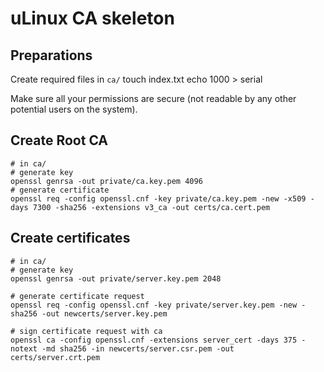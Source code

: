# uLinux CA skeleton

## Preparations
Create required files in `ca/`
    touch index.txt
    echo 1000 > serial

Make sure all your permissions are secure (not readable by any other potential users on the system).

## Create Root CA
    # in ca/
    # generate key
    openssl genrsa -out private/ca.key.pem 4096
    # generate certificate
    openssl req -config openssl.cnf -key private/ca.key.pem -new -x509 -days 7300 -sha256 -extensions v3_ca -out certs/ca.cert.pem

## Create certificates
    # in ca/
    # generate key
    openssl genrsa -out private/server.key.pem 2048

    # generate certificate request
    openssl req -config openssl.cnf -key private/server.key.pem -new -sha256 -out newcerts/server.key.pem

    # sign certificate request with ca
    openssl ca -config openssl.cnf -extensions server_cert -days 375 -notext -md sha256 -in newcerts/server.csr.pem -out certs/server.crt.pem
